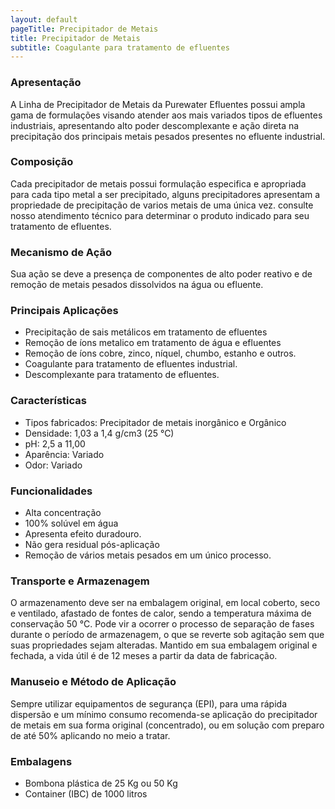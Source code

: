 ```yaml
---
layout: default
pageTitle: Precipitador de Metais
title: Precipitador de Metais
subtitle: Coagulante para tratamento de efluentes
---
```


### Apresentação

A Linha de Precipitador de Metais da Purewater Efluentes possui ampla gama de formulações visando atender aos mais variados tipos de efluentes industriais, apresentando alto poder descomplexante e ação direta na precipitação dos principais metais pesados presentes no efluente industrial.

### Composição

Cada precipitador de metais possui formulação especifica e apropriada para cada tipo metal a ser precipitado, alguns precipitadores apresentam a propriedade de precipitação de varios metais de uma única vez.
consulte nosso atendimento técnico para determinar o produto indicado para seu tratamento de efluentes.

### Mecanismo de Ação
Sua ação se deve a presença de componentes de alto poder reativo e de remoção de metais pesados dissolvidos na água ou efluente.

### Principais Aplicações

- Precipitação de sais metálicos em tratamento de efluentes
- Remoção de íons metalico em tratamento de água e efluentes
- Remoção de íons cobre, zinco, níquel, chumbo, estanho e outros.
- Coagulante para tratamento de efluentes industrial.
- Descomplexante para tratamento de efluentes.

### Características

- Tipos fabricados: Precipitador de metais inorgânico e Orgânico
- Densidade: 1,03 a 1,4 g/cm3 (25 °C)
- pH: 2,5 a 11,00
- Aparência: Variado
- Odor: Variado

### Funcionalidades

- Alta concentração
- 100% solúvel em água
- Apresenta efeito duradouro.
- Não gera residual pós-aplicação
- Remoção de vários metais pesados em um único processo.

### Transporte e Armazenagem
O armazenamento deve ser na embalagem original, em local coberto, seco e ventilado, afastado    de fontes de calor, sendo a temperatura máxima de conservação 50 °C. 
Pode vir a ocorrer o processo de separação de fases durante o período de armazenagem, o que se reverte sob agitação sem que suas propriedades sejam alteradas. 
Mantido em sua embalagem original e fechada, a vida útil é de 12 meses a partir da data de  fabricação.

### Manuseio e Método de Aplicação
Sempre utilizar equipamentos de segurança (EPI), para uma rápida dispersão e um mínimo consumo recomenda-se aplicação do precipitador de metais em sua forma original (concentrado), ou em solução com preparo de até 50% aplicando no meio a tratar.

### Embalagens

- Bombona plástica de 25 Kg ou 50 Kg
- Container (IBC) de 1000 litros


